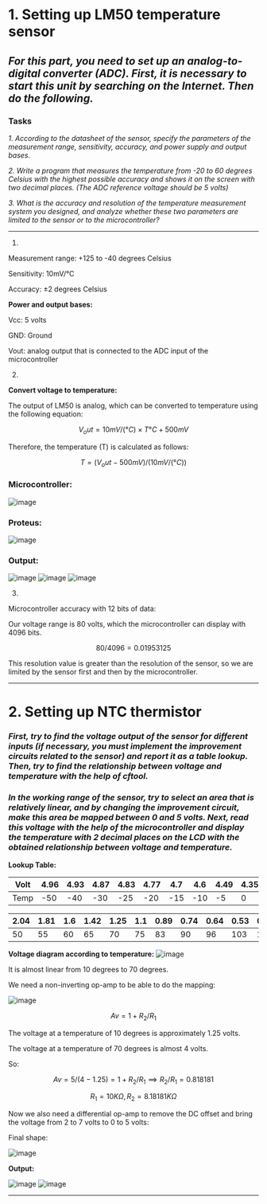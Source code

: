 # 1. Setting up LM50 temperature sensor
## _For this part, you need to set up an analog-to-digital converter (ADC). First, it is necessary to start this unit by searching on the Internet. Then do the following._

### Tasks
_1. According to the datasheet of the sensor, specify the parameters of the measurement range, sensitivity, accuracy, and power supply and output bases._

_2. Write a program that measures the temperature from -20 to 60 degrees Celsius with the highest possible accuracy and shows it on the screen with two decimal places. (The ADC reference voltage should be 5 volts)_

_3. What is the accuracy and resolution of the temperature measurement system you designed, and analyze whether these two parameters are limited to the sensor or to the microcontroller?_

***
1.

Measurement range: +125 to -40 degrees Celsius

Sensitivity: 10mV/°C

Accuracy: ±2 degrees Celsius

**Power and output bases:**

Vcc: 5 volts

GND: Ground

Vout: analog output that is connected to the ADC input of the microcontroller

2.

**Convert voltage to temperature:**

The output of LM50 is analog, which can be converted to temperature using the following equation:

$$V_out=10 mV/(°C) ×T°C+500mV$$

Therefore, the temperature (T) is calculated as follows:

$$T = (V_out-500mV)/(10mV/(°C))$$


### Microcontroller:
![image](https://github.com/user-attachments/assets/f8f03242-136c-4a2e-902d-b9648a0359b9)

### Proteus:
![image](https://github.com/user-attachments/assets/97ad6f90-c59e-4aac-ba70-b7ff14987607)

### Output:
![image](https://github.com/user-attachments/assets/87f25461-c8a9-4ef6-883e-257f31cf4fb4)
![image](https://github.com/user-attachments/assets/50cb9a87-94e1-4784-9071-a7450f7344fc)
![image](https://github.com/user-attachments/assets/b646db0d-9850-45e8-afc9-8659fe8e08b5)

3.
Microcontroller accuracy with 12 bits of data:

Our voltage range is 80 volts, which the microcontroller can display with 4096 bits.

$$80/4096= 0.01953125$$

This resolution value is greater than the resolution of the sensor, so we are limited by the sensor first and then by the microcontroller.

***
# 2. Setting up NTC thermistor 
### _First, try to find the voltage output of the sensor for different inputs (if necessary, you must implement the improvement circuits related to the sensor) and report it as a table lookup. Then, try to find the relationship between voltage and temperature with the help of cftool._
### _In the working range of the sensor, try to select an area that is relatively linear, and by changing the improvement circuit, make this area be mapped between 0 and 5 volts. Next, read this voltage with the help of the microcontroller and display the temperature with 2 decimal places on the LCD with the obtained relationship between voltage and temperature._

**Lookup Table:**

| Volt | 4.96 | 4.93 | 4.87 | 4.83 | 4.77 | 4.7  | 4.6  | 4.49 | 4.35 | 4.12 | 3.88 | 3.7  | 3.41 | 3.2  | 2.89 | 2.69 | 2.43 | 2.23 |
|------|------|------|------|------|------|------|------|------|------|------|------|------|------|------|------|------|------|------|
| Temp | -50  | -40  | -30  | -25  | -20  | -15  | -10  | -5   | 0    | 7    | 13   | 17   | 23   | 27   | 33   | 37   | 42   | 46   |

| 2.04 | 1.81 | 1.6  | 1.42 | 1.25 | 1.1  | 0.89 | 0.74 | 0.64 | 0.53 | 0.44 | 0.35 | 0.27 | 0.21 | 0.17 |
|------|------|------|------|------|------|------|------|------|------|------|------|------|------|------|
| 50   | 55   | 60   | 65   | 70   | 75   | 83   | 90   | 96   | 103  | 110  | 120  | 130  | 140  | 150  |


**Voltage diagram according to temperature:**
![image](https://github.com/user-attachments/assets/ad4dc0b2-b468-4cc1-8149-9601014778d9)

It is almost linear from 10 degrees to 70 degrees.

We need a non-inverting op-amp to be able to do the mapping:

![image](https://github.com/user-attachments/assets/576f90e3-5337-4834-a302-e17622cff580)

$$Av=1+R_2/R_1$$ 

The voltage at a temperature of 10 degrees is approximately 1.25 volts.

The voltage at a temperature of 70 degrees is almost 4 volts.

So:

$$Av=5/(4-1.25)=1+R_2/R_1 ⟹R_2/R_1 =  0.818181$$

$$R_1=10KΩ  ,   R_2=8.18181KΩ$$

Now we also need a differential op-amp to remove the DC offset and bring the voltage from 2 to 7 volts to 0 to 5 volts:

Final shape:

![image](https://github.com/user-attachments/assets/6119bb9d-cbb4-4de7-a29f-24f4a089468f)

**Output:**

![image](https://github.com/user-attachments/assets/d2143c69-d273-47c3-a898-cf073ba00ef5)
![image](https://github.com/user-attachments/assets/e01c7cbd-3027-4a65-a8d3-32d9b3b6b471)

***
